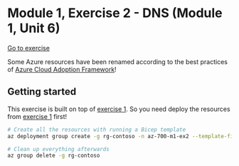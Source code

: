 # Module 1, Exercise 2 - DNS (Module 1, Unit 6)

[Go to exercise](https://learn.microsoft.com/en-us/training/modules/introduction-to-azure-virtual-networks/6-exercise-configure-domain-name-servers-configuration-azure)

Some Azure resources have been renamed according to the best practices of [Azure Cloud Adoption Framework](https://learn.microsoft.com/en-us/azure/cloud-adoption-framework/ready/azure-best-practices/resource-naming)!

## Getting started

This exercise is built on top of [exercise 1](../1-vnets/). So you need deploy the resources from [exercise 1](../1-vnets/) first!

```bash
# Create all the resources with running a Bicep template
az deployment group create -g rg-contoso -n az-700-m1-ex2 --template-file main.bicep --parameters @parameters.json

# Clean up everything afterwards
az group delete -g rg-contoso
```
